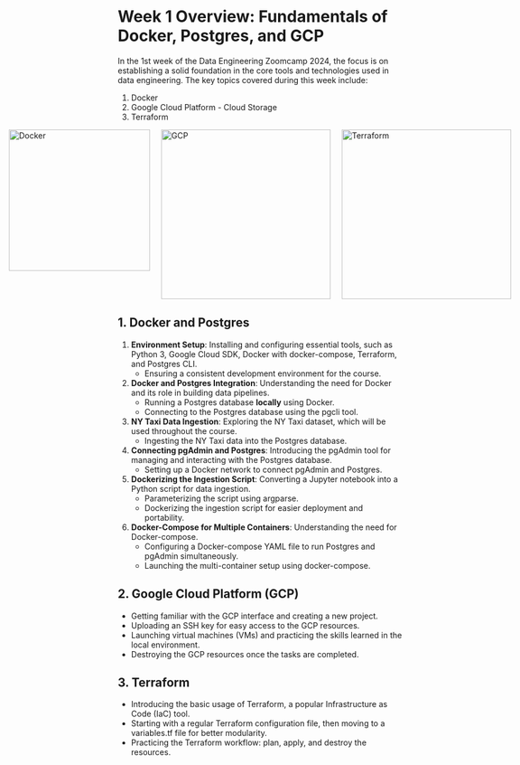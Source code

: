 # Week 1 Overview: Fundamentals of Docker, Postgres, and GCP

In the 1st week of the Data Engineering Zoomcamp 2024, the focus is on establishing a solid foundation in the core tools and technologies used in data engineering. The key topics covered during this week include:

1. Docker
2. Google Cloud Platform - Cloud Storage
3. Terraform

<div style="display: flex; justify-content: center;">
    <img src="https://www.zadara.com/wp-content/uploads/docker.png" alt="Docker" width="250" style="margin: 0 10px;">
    <img src="https://miro.medium.com/v2/resize:fit:1400/1*WE-EQFubMHMnMv-bPIW5SA.png" alt="GCP" width="300" style="margin: 0 10px;">
    <img src="https://repository-images.githubusercontent.com/757143921/a58fbb0a-b5f8-4c67-a9c8-fd9348550998" alt="Terraform" width="300" style="margin: 0 10px;">
</div>

## 1. Docker and Postgres

1. **Environment Setup**: Installing and configuring essential tools, such as Python 3, Google Cloud SDK, Docker with docker-compose, Terraform, and Postgres CLI.
   * Ensuring a consistent development environment for the course.
2. **Docker and Postgres Integration**: Understanding the need for Docker and its role in building data pipelines.
   * Running a Postgres database **locally** using Docker.
   * Connecting to the Postgres database using the pgcli tool.
3. **NY Taxi Data Ingestion**: Exploring the NY Taxi dataset, which will be used throughout the course.
   * Ingesting the NY Taxi data into the Postgres database.
4. **Connecting pgAdmin and Postgres**: Introducing the pgAdmin tool for managing and interacting with the Postgres database.
   * Setting up a Docker network to connect pgAdmin and Postgres.
5. **Dockerizing the Ingestion Script**: Converting a Jupyter notebook into a Python script for data ingestion.
   * Parameterizing the script using argparse.
   * Dockerizing the ingestion script for easier deployment and portability.
6. **Docker-Compose for Multiple Containers**: Understanding the need for Docker-compose.
   * Configuring a Docker-compose YAML file to run Postgres and pgAdmin simultaneously.
   * Launching the multi-container setup using docker-compose.

## 2. Google Cloud Platform (GCP)

- Getting familiar with the GCP interface and creating a new project.
- Uploading an SSH key for easy access to the GCP resources.
- Launching virtual machines (VMs) and practicing the skills learned in the local environment.
- Destroying the GCP resources once the tasks are completed.

## 3. Terraform

- Introducing the basic usage of Terraform, a popular Infrastructure as Code (IaC) tool.
- Starting with a regular Terraform configuration file, then moving to a variables.tf file for better modularity.
- Practicing the Terraform workflow: plan, apply, and destroy the resources.
